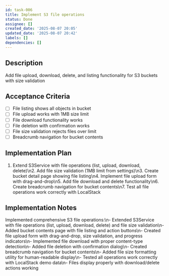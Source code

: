 ```yaml
---
id: task-006
title: Implement S3 file operations
status: Done
assignee: []
created_date: '2025-08-07 20:05'
updated_date: '2025-08-07 20:42'
labels: []
dependencies: []
---
```


## Description

Add file upload, download, delete, and listing functionality for S3 buckets with size validation

## Acceptance Criteria

- [ ] File listing shows all objects in bucket
- [ ] File upload works with 1MB size limit
- [ ] File download functionality works
- [ ] File deletion with confirmation works
- [ ] File size validation rejects files over limit
- [ ] Breadcrumb navigation for bucket contents

## Implementation Plan

1. Extend S3Service with file operations (list, upload, download, delete)\n2. Add file size validation (1MB limit from settings)\n3. Create bucket detail page showing file listing\n4. Implement file upload form with drag-and-drop\n5. Add file download and delete functionality\n6. Create breadcrumb navigation for bucket contents\n7. Test all file operations work correctly with LocalStack

## Implementation Notes

Implemented comprehensive S3 file operations:\n- Extended S3Service with file operations (list, upload, download, delete) and file size validation\n- Added bucket contents page with file listing and action buttons\n- Created file upload form with drag-and-drop, size validation, and progress indicators\n- Implemented file download with proper content-type detection\n- Added file deletion with confirmation dialog\n- Created breadcrumb navigation for bucket contents\n- Added file size formatting utility for human-readable display\n- Tested all operations work correctly with LocalStack demo data\n- Files display properly with download/delete actions working
